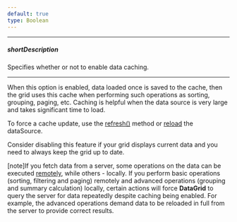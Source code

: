 ```yaml
---
default: true
type: Boolean
---
```

---
##### shortDescription
Specifies whether or not to enable data caching.

---
When this option is enabled, data loaded once is saved to the cache, then the grid uses this cache when performing such operations as sorting, grouping, paging, etc. Caching is helpful when the data source is very large and takes significant time to load. 

To force a cache update, use the [refresh()](/api-reference/10%20UI%20Widgets/dxDataGrid/3%20Methods/refresh().md '/Documentation/ApiReference/UI_Widgets/dxDataGrid/Methods/#refresh') method or [reload](/api-reference/30%20Data%20Layer/DataSource/3%20Methods/load().md '/Documentation/ApiReference/Data_Layer/DataSource/Methods/#load') the dataSource.

Consider disabling this feature if your grid displays current data and you need to always keep the grid up to date.

[note]If you fetch data from a server, some operations on the data can be executed [remotely](/api-reference/10%20UI%20Widgets/dxDataGrid/1%20Configuration/remoteOperations '/Documentation/ApiReference/UI_Widgets/dxDataGrid/Configuration/remoteOperations/'), while others - locally. If you perform basic operations (sorting, filtering and paging) remotely and advanced operations (grouping and summary calculation) locally, certain actions will force **DataGrid** to query the server for data repeatedly despite caching being enabled. For example, the advanced operations demand data to be reloaded in full from the server to provide correct results.